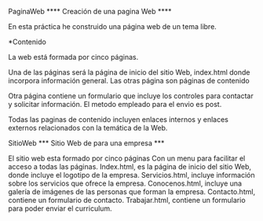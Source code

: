 PaginaWeb
**** Creación de una pagina Web ****

En esta práctica he construido una página web de un tema libre.

*Contenido

La web está formada por cinco páginas.

Una de las páginas será la página de inicio del sitio Web, index.html donde incorpora información general. Las otras página son páginas de contenido

Otra página contiene un formulario que incluye los controles para contactar y solicitar información. El metodo empleado para el envio es post.

Todas las paginas de contenido incluyen enlaces internos y enlaces externos relacionados con la temática de la Web.




SitioWeb
*** Sitio Web de para una empresa ***

El sitio web esta formado por cinco páginas
Con un menu para facilitar el acceso a todas las páginas.
Index.html, es la página de inicio del sitio Web, donde incluye el logotipo de la empresa.
Servicios.html, incluye información sobre los servicios que ofrece la empresa.
Conocenos.html, incluye una galería de imágenes de las personas que forman la empresa.
Contacto.html, contiene un formulario de contacto.
Trabajar.html, contiene un formulario para poder enviar el curriculum.


